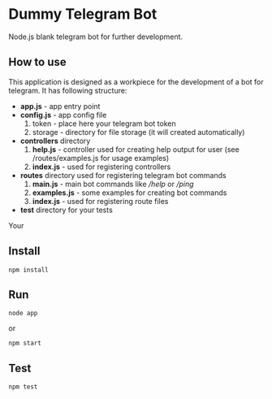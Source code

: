 # Dummy Telegram Bot

Node.js blank telegram bot for further development.

## How to use

This application is designed as a workpiece for the development of a bot for telegram. It has following structure:

* **app.js** - app entry point
* **config.js** - app config file
    1. token - place here your telegram bot token
    2. storage - directory for file storage (it will created automatically)
* **controllers** directory
    1. **help.js** - controller used for creating help output for user (see /routes/examples.js for usage examples)
    2. **index.js** - used for registering controllers
* **routes** directory used for registering telegram bot commands
    1. **main.js** - main bot commands like */help* or */ping*
    2. **examples.js** - some examples for creating bot commands
    3. **index.js** - used for registering route files
* **test** directory for your tests

Your

## Install

```npm install```

## Run

```node app```

or

```npm start```

## Test

```npm test```
